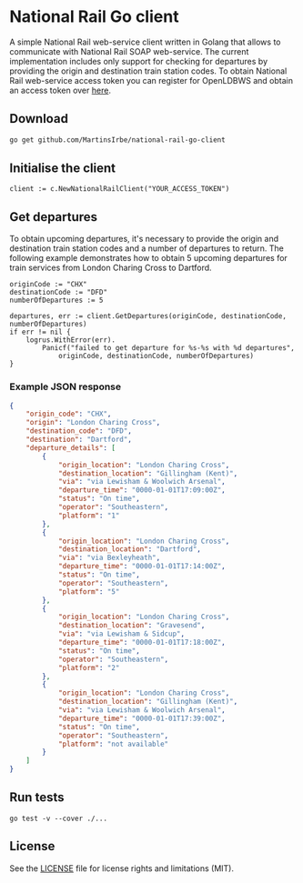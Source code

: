 # National Rail Go client
A simple National Rail web-service client written in Golang that allows to communicate with National Rail SOAP web-service.
The current implementation includes only support for checking for departures by providing the origin and destination train station codes.
To obtain National Rail web-service access token you can register for OpenLDBWS and obtain an access token over [here][1].

## Download
```bash
go get github.com/MartinsIrbe/national-rail-go-client
```

## Initialise the client
```golang
client := c.NewNationalRailClient("YOUR_ACCESS_TOKEN")
``` 

## Get departures
To obtain upcoming departures, it's necessary to provide the origin and destination train station codes and a number
of departures to return. The following example demonstrates how to obtain 5 upcoming departures for train services from
London Charing Cross to Dartford.
```golang
originCode := "CHX"
destinationCode := "DFD"
numberOfDepartures := 5

departures, err := client.GetDepartures(originCode, destinationCode, numberOfDepartures)
if err != nil {
    logrus.WithError(err).
        Panicf("failed to get departure for %s-%s with %d departures",
            originCode, destinationCode, numberOfDepartures)
}
```

### Example JSON response
```json
{
    "origin_code": "CHX",
    "origin": "London Charing Cross",
    "destination_code": "DFD",
    "destination": "Dartford",
    "departure_details": [
        {
            "origin_location": "London Charing Cross",
            "destination_location": "Gillingham (Kent)",
            "via": "via Lewisham & Woolwich Arsenal",
            "departure_time": "0000-01-01T17:09:00Z",
            "status": "On time",
            "operator": "Southeastern",
            "platform": "1"
        },
        {
            "origin_location": "London Charing Cross",
            "destination_location": "Dartford",
            "via": "via Bexleyheath",
            "departure_time": "0000-01-01T17:14:00Z",
            "status": "On time",
            "operator": "Southeastern",
            "platform": "5"
        },
        {
            "origin_location": "London Charing Cross",
            "destination_location": "Gravesend",
            "via": "via Lewisham & Sidcup",
            "departure_time": "0000-01-01T17:18:00Z",
            "status": "On time",
            "operator": "Southeastern",
            "platform": "2"
        },
        {
            "origin_location": "London Charing Cross",
            "destination_location": "Gillingham (Kent)",
            "via": "via Lewisham & Woolwich Arsenal",
            "departure_time": "0000-01-01T17:39:00Z",
            "status": "On time",
            "operator": "Southeastern",
            "platform": "not available"
        }
    ]
}
```

## Run tests
```golang
go test -v --cover ./...
```

## License
See the [LICENSE](LICENSE.md) file for license rights and limitations (MIT).

[1]: http://realtime.nationalrail.co.uk/OpenLDBWSRegistration/